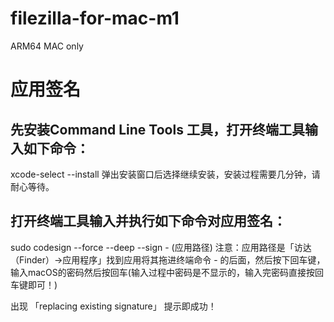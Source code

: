 # filezilla-for-mac-m1
ARM64  MAC only

# 应用签名
## 先安装Command Line Tools 工具，打开终端工具输入如下命令：
xcode-select --install
弹出安装窗口后选择继续安装，安装过程需要几分钟，请耐心等待。

## 打开终端工具输入并执行如下命令对应用签名：

sudo codesign --force --deep --sign - (应用路径)
注意：应用路径是「访达（Finder）->应用程序」找到应用将其拖进终端命令 - 的后面，然后按下回车键，输入macOS的密码然后按回车(输入过程中密码是不显示的，输入完密码直接按回车键即可！)

出现 「replacing existing signature」 提示即成功！
